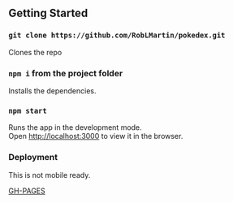 ## Getting Started

### `git clone https://github.com/RobLMartin/pokedex.git`

Clones the repo

### `npm i` from the project folder

Installs the dependencies.

### `npm start`

Runs the app in the development mode.<br />
Open [http://localhost:3000](http://localhost:3000) to view it in the browser.

### Deployment

This is not mobile ready.

[GH-PAGES](http://roblmartin.github.io/pokedex)

